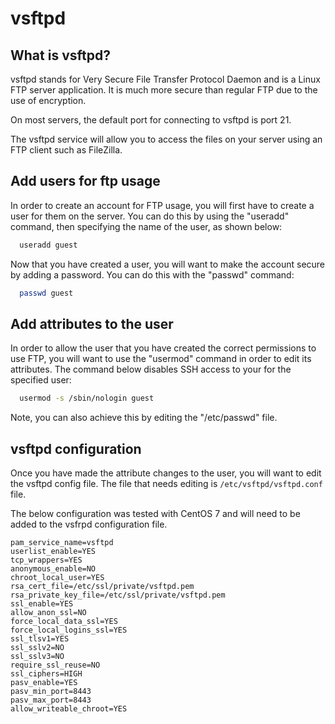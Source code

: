 # vsftpd

## What is vsftpd?

vsftpd stands for Very Secure File Transfer Protocol Daemon and is a Linux FTP server application. It is much more secure than regular FTP due to the use of encryption.

On most servers, the default port for connecting to vsftpd is port 21. 

The vsftpd service will allow you to access the files on your server using an FTP client such as FileZilla.

## Add users for ftp usage

In order to create an account for FTP usage, you will first have to create a user for them on the server. You can do this by using the "useradd" command, then specifying the name of the user, as shown below:

```bash
  useradd guest
```

Now that you have created a user, you will want to make the account secure by adding a password. You can do this with the "passwd" command:

```bash
  passwd guest
```

## Add attributes to the user

In order to allow the user that you have created the correct permissions to use FTP, you will want to use the "usermod" command in order to edit its attributes. The command below disables SSH access to your for the specified user:

```bash
  usermod -s /sbin/nologin guest
```
Note, you can also achieve this by editing the "/etc/passwd" file.

## vsftpd configuration

Once you have made the attribute changes to the user, you will want to edit the vsftpd config file. The file that needs editing is `/etc/vsftpd/vsftpd.conf` file. 

The below configuration was tested with CentOS 7 and will need to be added to the vsfrpd configuration file.


```console
pam_service_name=vsftpd
userlist_enable=YES
tcp_wrappers=YES
anonymous_enable=NO
chroot_local_user=YES
rsa_cert_file=/etc/ssl/private/vsftpd.pem
rsa_private_key_file=/etc/ssl/private/vsftpd.pem
ssl_enable=YES
allow_anon_ssl=NO
force_local_data_ssl=YES
force_local_logins_ssl=YES
ssl_tlsv1=YES
ssl_sslv2=NO
ssl_sslv3=NO
require_ssl_reuse=NO
ssl_ciphers=HIGH
pasv_enable=YES
pasv_min_port=8443
pasv_max_port=8443
allow_writeable_chroot=YES
```
